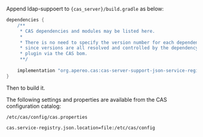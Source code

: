 Append ldap-suppoert to `{cas_server}/build.gradle` as below:

```groovy
dependencies {
    /**
     * CAS dependencies and modules may be listed here.
     *
     * There is no need to specify the version number for each dependency
     * since versions are all resolved and controlled by the dependency management
     * plugin via the CAS bom.
     **/
    
    implementation "org.apereo.cas:cas-server-support-json-service-registry:${project.'cas.version'}"
}
```

Then to build it.



The following settings and properties are available from the CAS configuration catalog:

`/etc/cas/config/cas.properties`

```pr
cas.service-registry.json.location=file:/etc/cas/config
```


